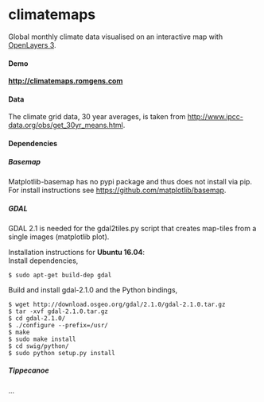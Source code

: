 # climatemaps
Global monthly climate data visualised on an interactive map with [OpenLayers 3](https://github.com/openlayers/ol3).

#### Demo
**http://climatemaps.romgens.com**

#### Data
The climate grid data, 30 year averages, is taken from http://www.ipcc-data.org/obs/get_30yr_means.html.

#### Dependencies

##### Basemap
Matplotlib-basemap has no pypi package and thus does not install via pip.
For install instructions see https://github.com/matplotlib/basemap. 

##### GDAL
GDAL 2.1 is needed for the gdal2tiles.py script that creates map-tiles from a single images (matplotlib plot).

Installation instructions for **Ubuntu 16.04**:  
Install dependencies,
```
$ sudo apt-get build-dep gdal
```
Build and install gdal-2.1.0 and the Python bindings,
```
$ wget http://download.osgeo.org/gdal/2.1.0/gdal-2.1.0.tar.gz
$ tar -xvf gdal-2.1.0.tar.gz
$ cd gdal-2.1.0/
$ ./configure --prefix=/usr/
$ make
$ sudo make install
$ cd swig/python/
$ sudo python setup.py install
```

##### Tippecanoe
...

